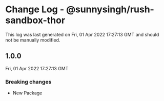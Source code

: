 # Change Log - @sunnysingh/rush-sandbox-thor

This log was last generated on Fri, 01 Apr 2022 17:27:13 GMT and should not be manually modified.

## 1.0.0
Fri, 01 Apr 2022 17:27:13 GMT

### Breaking changes

- New Package

